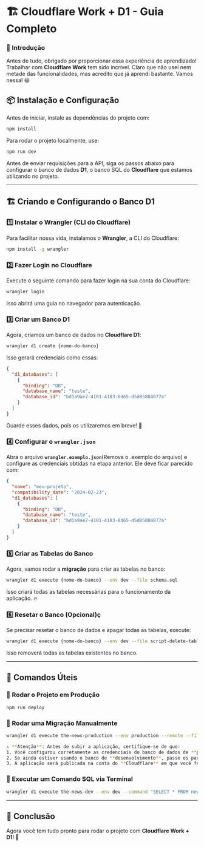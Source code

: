 # 🏗️ Cloudflare Work + D1 - Guia Completo

### 🚀 Introdução

Antes de tudo, obrigado por proporcionar essa experiência de aprendizado! Trabalhar com **Cloudflare Work** tem sido incrível. Claro que não usei nem metade das funcionalidades, mas acredito que já aprendi bastante. Vamos nessa! 😃

## 📦 Instalação e Configuração

Antes de iniciar, instale as dependências do projeto com:

```sh
npm install
```

Para rodar o projeto localmente, use:

```sh
npm run dev
```

Antes de enviar requisições para a API, siga os passos abaixo para configurar o banco de dados **D1**, o banco SQL do **Cloudflare** que estamos utilizando no projeto.

---

## 🏗️ Criando e Configurando o Banco D1

### 1️⃣ Instalar o Wrangler (CLI do Cloudflare)

Para facilitar nossa vida, instalamos o **Wrangler**, a CLI do Cloudflare:

```sh
npm install -g wrangler
```

### 2️⃣ Fazer Login no Cloudflare

Execute o seguinte comando para fazer login na sua conta do Cloudflare:

```sh
wrangler login
```

Isso abrirá uma guia no navegador para autenticação.

### 3️⃣ Criar um Banco D1

Agora, criamos um banco de dados no **Cloudflare D1**:

```sh
wrangler d1 create {nome-do-banco}
```

Isso gerará credenciais como essas:

```json
{
  "d1_databases": [
    {
      "binding": "DB",
      "database_name": "teste",
      "database_id": "bd1a9ae7-4101-4183-8d65-d5d85884877a"
    }
  ]
}
```

Guarde esses dados, pois os utilizaremos em breve! 🎯

### 4️⃣ Configurar o `wrangler.json`

Abra o arquivo **`wrangler.exemplo.json`**(Remova o .exemplo do arquivo) e configure as credenciais obtidas na etapa anterior. Ele deve ficar parecido com:

```json
{
  "name": "meu-projeto",
  "compatibility_date": "2024-02-23",
  "d1_databases": [
    {
      "binding": "DB",
      "database_name": "teste",
      "database_id": "bd1a9ae7-4101-4183-8d65-d5d85884877a"
    }
  ]
}
```

### 5️⃣ Criar as Tabelas do Banco

Agora, vamos rodar a **migração** para criar as tabelas no banco:

```sh
wrangler d1 execute {nome-do-banco} --env dev --file schema.sql
```

Isso criará todas as tabelas necessárias para o funcionamento da aplicação. 🔥

### 6️⃣ Resetar o Banco (Opcional)ç

Se precisar resetar o banco de dados e apagar todas as tabelas, execute:

```sh
wrangler d1 execute {nome-do-banco} --env dev --file script-delete-tables.sql
```

Isso removerá todas as tabelas existentes no banco.

---

## 🚀 Comandos Úteis

### 📌 Rodar o Projeto em Produção

```sh
npm run deploy
```

### 📌 Rodar uma Migração Manualmente

```sh
wrangler d1 execute the-news-production --env production --remote --file dump.sql

⚠️ **Atenção**: Antes de subir a aplicação, certifique-se de que:
1. Você configurou corretamente as credenciais do banco de dados de **produção** em `wrangler.json`.
2. Se ainda estiver usando o banco de **desenvolvimento**, passe os parâmetros adequados ou altere o ambiente para `production`.
3. A aplicação será publicada na conta do **Cloudflare** em que você fez login na primeira etapa (`wrangler login`).
```

### 📌 Executar um Comando SQL via Terminal

```sh
wrangler d1 execute the-news-dev --env dev --command "SELECT * FROM newsLetter_openings WHERE user_id = ? ORDER BY id DESC;"
```

---

## 🎯 Conclusão

Agora você tem tudo pronto para rodar o projeto com **Cloudflare Work + D1**! 🚀

